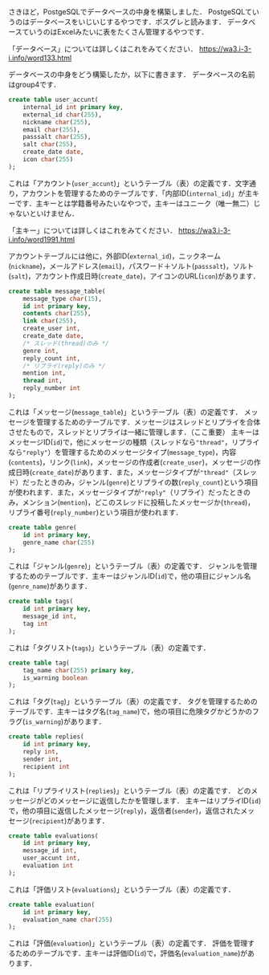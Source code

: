 さきほど，PostgeSQLでデータベースの中身を構築しました．
PostgeSQLていうのはデータベースをいじいじするやつです．ポスグレと読みます．
データベースていうのはExcelみたいに表をたくさん管理するやつです．

「データベース」については詳しくはこれをみてください．
https://wa3.i-3-i.info/word133.html

データベースの中身をどう構築したか，以下に書きます．
データベースの名前はgroup4です．

```sql
create table user_accunt(
    internal_id int primary key,
    external_id char(255),
    nickname char(255),
    email char(255),
    passsalt char(255),
    salt char(255),
    create_date date,
    icon char(255)
);
```

これは「アカウント(`user_accunt`)」というテーブル（表）の定義です．文字通り，アカウントを管理するためのテーブルです．「内部ID(`internal_id`)」が主キーです．主キーとは学籍番号みたいなやつで，主キーはユニーク（唯一無二）じゃないといけません．

「主キー」については詳しくはこれをみてください．
https://wa3.i-3-i.info/word1991.html

アカウントテーブルには他に，外部ID(`external_id`)，ニックネーム(`nickname`)，メールアドレス(`email`)，パスワード＋ソルト(`passsalt`)，ソルト(`salt`)，アカウント作成日時(`create_date`)，アイコンのURL(`icon`)があります．

```sql
create table message_table(
    message_type char(15),
    id int primary key,
    contents char(255),
    link char(255),
    create_user int,
    create_date date,
    /* スレッド(thread)のみ */
    genre int,
    reply_count int,
    /* リプライ(reply)のみ */
    mention int,
    thread int,
    reply_number int
);
```

これは「メッセージ(`message_table`)」というテーブル（表）の定義です．
メッセージを管理するためのテーブルです．メッセージはスレッドとリプライを合体させたもので，スレッドとリプライは一緒に管理します．（ここ重要）
主キーはメッセージID(`id`)で，他にメッセージの種類（スレッドなら`"thread"`，リプライなら`"reply"`）を管理するためのメッセージタイプ(`message_type`)，内容(`contents`)，リンク(`link`)，メッセージの作成者(`create_user`)，メッセージの作成日時(`create_date`)があります．また，メッセージタイプが`"thread"`（スレッド）だったときのみ，ジャンル(`genre`)とリプライの数(`reply_count`)という項目が使われます．また，メッセージタイプが`"reply"`（リプライ）だったときのみ，メンション(`mention`)，どこのスレッドに投稿したメッセージか(`thread`)，リプライ番号(`reply_number`)という項目が使われます．

```sql
create table genre(
    id int primary key,
    genre_name char(255)
);
```

これは「ジャンル(`genre`)」というテーブル（表）の定義です．
ジャンルを管理するためのテーブルです．主キーはジャンルID(`id`)で，他の項目にジャンル名(`genre_name`)があります．

```sql
create table tags(
    id int primary key,
    message_id int,
    tag int
);
```

これは「タグリスト(`tags`)」というテーブル（表）の定義です．

```sql
create table tag(
    tag_name char(255) primary key,
    is_warning boolean
);
```

これは「タグ(`tag`)」というテーブル（表）の定義です．
タグを管理するためのテーブルです．主キーはタグ名(`tag_name`)で，他の項目に危険タグかどうかのフラグ(`is_warning`)があります．

```sql
create table replies(
    id int primary key,
    reply int,
    sender int,
    recipient int
);
```

これは「リプライリスト(`replies`)」というテーブル（表）の定義です．
どのメッセージがどのメッセージに返信したかを管理します．
主キーはリプライID(`id`)で，他の項目に返信したメッセージ(`reply`)，返信者(`sender`)，返信されたメッセージ(`recipient`)があります．

```sql
create table evaluations(
    id int primary key,
    message_id int,
    user_accunt int,
    evaluation int
);
```

これは「評価リスト(`evaluations`)」というテーブル（表）の定義です．


```sql
create table evaluation(
    id int primary key,
    evaluation_name char(255)
);
```

これは「評価(`evaluation`)」というテーブル（表）の定義です．
評価を管理するためのテーブルです．主キーは評価ID(`id`)で，評価名(`evaluation_name`)があります．
